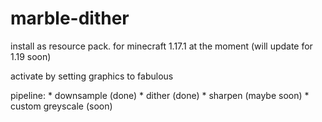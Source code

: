 # marble-dither

install as resource pack. for minecraft 1.17.1 at the moment (will update for 1.19 soon)

activate by setting graphics to fabulous

pipeline:
    * downsample (done)
    * dither (done)
    * sharpen (maybe soon)
    * custom greyscale (soon)
